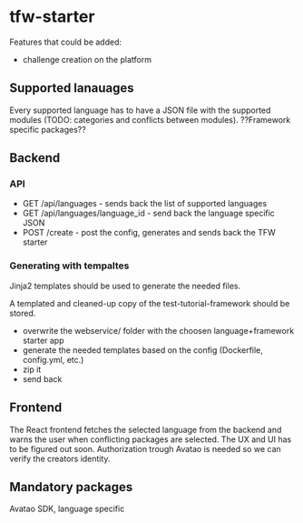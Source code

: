 # tfw-starter

Features that could be added:
 * challenge creation on the platform

## Supported lanauages

Every supported language has to have a JSON file with the supported modules (TODO: categories and conflicts between modules). ??Framework specific packages??

## Backend

### API

 * GET /api/languages - sends back the list of supported languages
 * GET /api/languages/language_id - send back the language specific JSON
 * POST /create - post the config, generates and sends back the TFW starter

### Generating with tempaltes

Jinja2 templates should be used to generate the needed files.

A templated and cleaned-up copy of the test-tutorial-framework should be stored.

 * overwrite the webservice/ folder with the choosen language+framework starter app
 * generate the needed templates based on the config (Dockerfile, config.yml, etc.)
 * zip it
 * send back


## Frontend

The React frontend fetches the selected language from the backend and warns the user when conflicting packages are selected. The UX and UI has to be figured out soon.
Authorization trough Avatao is needed so we can verify the creators identity.

## Mandatory packages

Avatao SDK, language specific
